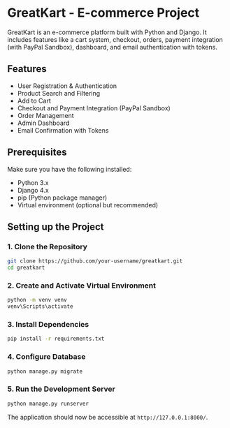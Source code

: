 # GreatKart - E-commerce Project

GreatKart is an e-commerce platform built with Python and Django. It includes features like a cart system, checkout, orders, payment integration (with PayPal Sandbox), dashboard, and email authentication with tokens.

## Features

- User Registration & Authentication
- Product Search and Filtering
- Add to Cart
- Checkout and Payment Integration (PayPal Sandbox)
- Order Management
- Admin Dashboard
- Email Confirmation with Tokens

## Prerequisites

Make sure you have the following installed:

- Python 3.x
- Django 4.x
- pip (Python package manager)
- Virtual environment (optional but recommended)

## Setting up the Project

### 1. Clone the Repository

```bash
git clone https://github.com/your-username/greatkart.git
cd greatkart
```

### 2. Create and Activate Virtual Environment

```bash
python -m venv venv 
venv\Scripts\activate
```

### 3. Install Dependencies

```bash
pip install -r requirements.txt
```

### 4. Configure Database

```bash
python manage.py migrate
```
### 5. Run the Development Server

```bash
python manage.py runserver
```
The application should now be accessible at `http://127.0.0.1:8000/`.
